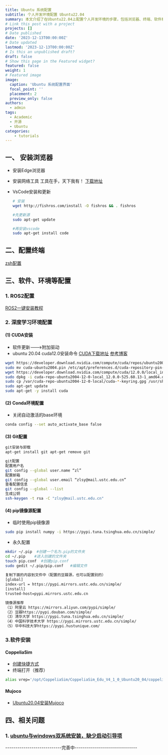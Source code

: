 ```yaml
---
title: Ubuntu 系统配置
subtitle: 个人开发环境配置 Ubuntu22.04
summary: 本文介绍了在Ubuntu22.04上配置个人开发环境的步骤，包括浏览器、终端、软件和环境等方面的配置。
# Link this post with a project
projects: []
# Date published
date: '2023-12-13T00:00:00Z'
# Date updated
lastmod: '2023-12-13T00:00:00Z'
# Is this an unpublished draft?
draft: false
# Show this page in the Featured widget?
featured: false
weight: 1
# Featured image
image:
  caption: 'Ubuntu 系统配置界面'
  focal_point: ''
  placement: 2
  preview_only: false
authors:
  - admin
tags:
  - Academic
  - 开源
  - Ubuntu
categories:
    - tutorials
---
```

## 一、 安装浏览器

- 安装Edge浏览器
- 安装网络工具
  工具在手，天下我有！
  [下载地址](https://github.com/clash-verge-rev/clash-verge-rev/releases/)
- VsCode安装和更新

  ```bash
  # 安装
  wget http://fishros.com/install -O fishros && . fishros

  #先更新源
  sudo apt-get update

  #再安装vscode
  sudo apt-get install code
  ```

## 二、配置终端

[zsh配置](https://blog.csdn.net/qq_43447339/article/details/135758451)

## 三、软件、环境等配置

### 1. ROS2配置

[ROS2一键安装教程](https://fishros.org.cn/forum/topic/20/%E5%B0%8F%E9%B1%BC%E7%9A%84%E4%B8%80%E9%94%AE%E5%AE%89%E8%A3%85%E7%B3%BB%E5%88%97?lang=zh-CN)

### 2. 深度学习环境配置

#### (1) CUDA安装

- 软件更新--->附加驱动
- ubuntu 20.04 cuda12.0安装命令
  [CUDA下载地址](https://developer.nvidia.com/cuda-toolkit-archive)
  [参考博客](https://blog.csdn.net/weixin_37926734/article/details/123033286)

```bash
wget https://developer.download.nvidia.com/compute/cuda/repos/ubuntu2004/x86_64/cuda-ubuntu2004.pin
sudo mv cuda-ubuntu2004.pin /etc/apt/preferences.d/cuda-repository-pin-600
wget https://developer.download.nvidia.com/compute/cuda/12.0.0/local_installers/cuda-repo-ubuntu2004-12-0-local_12.0.0-525.60.13-1_amd64.deb
sudo dpkg -i cuda-repo-ubuntu2004-12-0-local_12.0.0-525.60.13-1_amd64.deb
sudo cp /var/cuda-repo-ubuntu2004-12-0-local/cuda-*-keyring.gpg /usr/share/keyrings/
sudo apt-get update
sudo apt-get -y install cuda
```

#### (2) Conda环境配置

- 关闭自动激活的base环境

```bash
conda config --set auto_activate_base false
```

#### (3) Git配置

```bash
git安装与卸载
apt-get install git apt-get remove git

git配置
配置用户名
git config --global user.name “zl”
配置邮箱
git config --global user.email “zlsy@mail.ustc.edu.cn”
查看配置信息
git config --global --list
生成公钥
ssh-keygen -t rsa -C "zlsy@mail.ustc.edu.cn"
```

#### (4) pip镜像源配置

- 临时使用pip镜像源

```bash
sudo pip install numpy -i https://pypi.tuna.tsinghua.edu.cn/simple/ 
```

- 永久配置

```bash
mkdir ~/.pip  #创建一个名为.pip的文件夹
cd ~/.pip    #进入创建的文件夹
touch pip.conf  #创建pip.conf
sudo gedit ~/.pip/pip.conf   #编辑文件
 
复制下面的内容到文件中（配置的豆瓣源，也可以配置别的）
[global]
index-url = https://pypi.mirrors.ustc.edu.cn/simple/
[install]
trusted-host=pypi.mirrors.ustc.edu.cn

镜像源推荐
（1）阿里云 https://mirrors.aliyun.com/pypi/simple/
（2）豆瓣https://pypi.douban.com/simple/
（3）清华大学 https://pypi.tuna.tsinghua.edu.cn/simple/
（4）中国科学技术大学 https://pypi.mirrors.ustc.edu.cn/simple/
（5）华中科技大学https://pypi.hustunique.com/
```

### 3.软件安装

#### CoppeliaSim

- [创建快捷方式](https://blog.csdn.net/qq_43447339/article/details/135889186)
- 终端打开（推荐）

```bash
alias vrep='/opt/CoppeliaSim/CoppeliaSim_Edu_V4_1_0_Ubuntu20_04/coppeliaSim.sh'
```

#### Mujoco

- [Ubuntu20.04安装Mujoco](https://blog.csdn.net/weixin_51844581/article/details/128454472)


## 四、相关问题

### 1. [ubuntu与windows双系统安装，缺少启动引导项](https://blog.csdn.net/qq_43447339/article/details/146441068?spm=1001.2014.3001.5501)

  ----------------------------完善中-------------------------------
